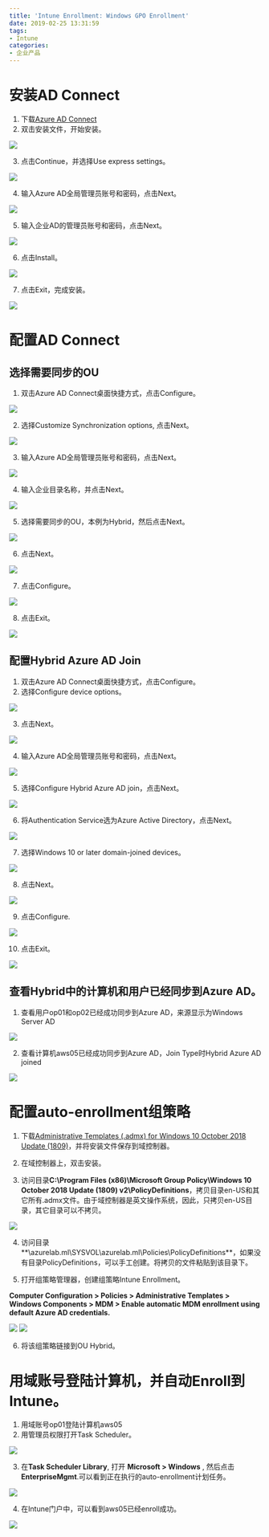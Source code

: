 ```yaml
---
title: 'Intune Enrollment: Windows GPO Enrollment'
date: 2019-02-25 13:31:59
tags:
- Intune
categories:
- 企业产品
---
```

# 安装AD Connect

1. 下载[Azure AD Connect](https://www.microsoft.com/download/details.aspx?id=47594)
2. 双击安装文件，开始安装。

![](/images/207.png)

<!-- more -->
3. 点击Continue，并选择Use express settings。

![](/images/208.png)

4. 输入Azure AD全局管理员账号和密码，点击Next。

![](/images/209.png)

5. 输入企业AD的管理员账号和密码，点击Next。

![](/images/210.png)

6. 点击Install。

![](/images/211.png)

7. 点击Exit，完成安装。

![](/images/212.png)


# 配置AD Connect

## 选择需要同步的OU

1. 双击Azure AD Connect桌面快捷方式，点击Configure。

![](/images/213.png)

2. 选择Customize Synchronization options, 点击Next。

![](/images/214.png)

3. 输入Azure AD全局管理员账号和密码，点击Next。

![](/images/215.png)

4. 输入企业目录名称，并点击Next。

![](/images/216.png)

5. 选择需要同步的OU，本例为Hybrid，然后点击Next。

![](/images/217.png)

6. 点击Next。

![](/images/218.png)

7. 点击Configure。

![](/images/219.png)

8. 点击Exit。

![](/images/220.png)

## 配置Hybrid Azure AD Join

1. 双击Azure AD Connect桌面快捷方式，点击Configure。
2. 选择Configure device options。

![](/images/221.png)

3. 点击Next。

![](/images/222.png)

4. 输入Azure AD全局管理员账号和密码，点击Next。

![](/images/223.png)

5. 选择Configure Hybrid Azure AD join，点击Next。

![](/images/224.png)

6. 将Authentication Service选为Azure Active Directory，点击Next。

![](/images/225.png)

7. 选择Windows 10 or later domain-joined devices。

![](/images/226.png)

8. 点击Next。

![](/images/227.png)

9. 点击Configure.

![](/images/228.png)

10. 点击Exit。

![](/images/229.png)

## 查看Hybrid中的计算机和用户已经同步到Azure AD。

1. 查看用户op01和op02已经成功同步到Azure AD，来源显示为Windows Server AD

![](/images/230.png)

2. 查看计算机aws05已经成功同步到Azure AD，Join Type时Hybrid Azure AD joined

![](/images/231.png)

# 配置auto-enrollment组策略

1. 下载[Administrative Templates (.admx) for Windows 10 October 2018 Update (1809)](https://www.microsoft.com/en-us/download/confirmation.aspx?id=57576)，并将安装文件保存到域控制器。

2. 在域控制器上，双击安装。
3. 访问目录**C:\Program Files (x86)\Microsoft Group Policy\Windows 10 October 2018 Update (1809) v2\PolicyDefinitions**，拷贝目录en-US和其它所有.admx文件。由于域控制器是英文操作系统，因此，只拷贝en-US目录，其它目录可以不拷贝。

![](/images/232.png)

4. 访问目录**\\azurelab.ml\SYSVOL\azurelab.ml\Policies\PolicyDefinitions**，如果没有目录PolicyDefinitions，可以手工创建。将拷贝的文件粘贴到该目录下。

5. 打开组策略管理器，创建组策略Intune Enrollment。

**Computer Configuration > Policies > Administrative Templates > Windows Components > MDM > Enable automatic MDM enrollment using default Azure AD credentials.**

![](/images/233.png)
![](/images/234.png)

6. 将该组策略链接到OU Hybrid。

# 用域账号登陆计算机，并自动Enroll到Intune。

1. 用域账号op01登陆计算机aws05
2. 用管理员权限打开Task Scheduler。

![](/images/235.png)

3. 在**Task Scheduler Library**, 打开 **Microsoft > Windows** , 然后点击**EnterpriseMgmt**.可以看到正在执行的auto-enrollment计划任务。

![](/images/236.png)

4. 在Intune门户中，可以看到aws05已经enroll成功。

![](/images/237.png)

